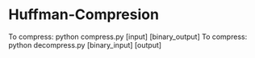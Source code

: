 # Huffman-Compresion
To compress:
  python compress.py [input] [binary_output]
To compress:
  python decompress.py [binary_input] [output]
